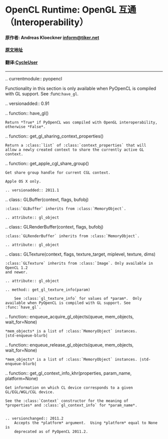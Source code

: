 OpenCL Runtime: OpenGL 互通（Interoperability）
===============================================

#### 原作者: Andreas Kloeckner <inform@tiker.net>
#### [原文地址](https://documen.tician.de/pyopencl/runtime_gl.html)
#### 翻译:[CycleUser](https://github.com/cycleuser)

___________________________________


.. currentmodule:: pyopencl

Functionality in this section is only available when PyOpenCL is compiled
with GL support. See :func:`have_gl`.

.. versionadded:: 0.91

.. function:: have_gl()

    Return *True* if PyOpenCL was compiled with OpenGL interoperability, otherwise *False*.

.. function:: get_gl_sharing_context_properties()

    Return a :class:`list` of :class:`context_properties` that will
    allow a newly created context to share the currently active GL
    context.

.. function:: get_apple_cgl_share_group()

    Get share group handle for current CGL context.

    Apple OS X only.

    .. versionadded:: 2011.1

.. class:: GLBuffer(context, flags, bufobj)

    :class:`GLBuffer` inherits from :class:`MemoryObject`.

    .. attribute:: gl_object

.. class:: GLRenderBuffer(context, flags, bufobj)

    :class:`GLRenderBuffer` inherits from :class:`MemoryObject`.

    .. attribute:: gl_object

.. class:: GLTexture(context, flags, texture_target, miplevel, texture, dims)

    :class:`GLTexture` inherits from :class:`Image`. Only available in OpenCL 1.2
    and newer.

    .. attribute:: gl_object

    .. method:: get_gl_texture_info(param)

        See :class:`gl_texture_info` for values of *param*.  Only available when PyOpenCL is compiled with GL support. See :func:`have_gl`.

.. function:: enqueue_acquire_gl_objects(queue, mem_objects, wait_for=None)

    *mem_objects* is a list of :class:`MemoryObject` instances.
    |std-enqueue-blurb|

.. function:: enqueue_release_gl_objects(queue, mem_objects, wait_for=None)

    *mem_objects* is a list of :class:`MemoryObject` instances. |std-enqueue-blurb|

.. function:: get_gl_context_info_khr(properties, param_name, platform=None)

    Get information on which CL device corresponds to a given
    GL/EGL/WGL/CGL device.

    See the :class:`Context` constructor for the meaning of
    *properties* and :class:`gl_context_info` for *param_name*.


    .. versionchanged:: 2011.2
        Accepts the *platform* argument.  Using *platform* equal to None is
        deprecated as of PyOpenCL 2011.2.
